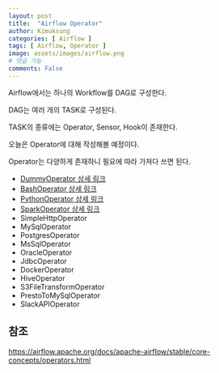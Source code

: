 ```yaml
---
layout: post
title:  "Airflow Operator"
author: Kimuksung
categories: [ Airflow ]
tags: [ Airflow, Operator ]
image: assets/images/airflow.png
# 댓글 기능
comments: False
---
```


Airflow에서는 하나의 Workflow를 DAG로 구성한다.

DAG는 여러 개의 TASK로 구성된다.

TASK의 종류에는 Operator, Sensor, Hook이 존재한다.

오늘은 Operator에 대해 작성해볼 예정이다.

Operator는 다양하게 존재하니 필요에 따라 가져다 쓰면 된다.
- [DummyOperator 상세 링크](https://kimuksung.github.io/airflow-dummyoperator/)
- [BashOperator 상세 링크](https://kimuksung.github.io/airflow-bashoperator/)
- [PythonOperator 상세 링크](https://kimuksung.github.io/airflow-pythonoperator/)
- [SparkOperator 상세 링크](https://kimuksung.github.io/airflow-sparkoperator/)
- SimpleHttpOperator
- MySqlOperator
- PostgresOperator
- MsSqlOperator
- OracleOperator
- JdbcOperator
- DockerOperator
- HiveOperator
- S3FileTransformOperator
- PrestoToMySqlOperator
- SlackAPIOperator


참조
---
https://airflow.apache.org/docs/apache-airflow/stable/core-concepts/operators.html